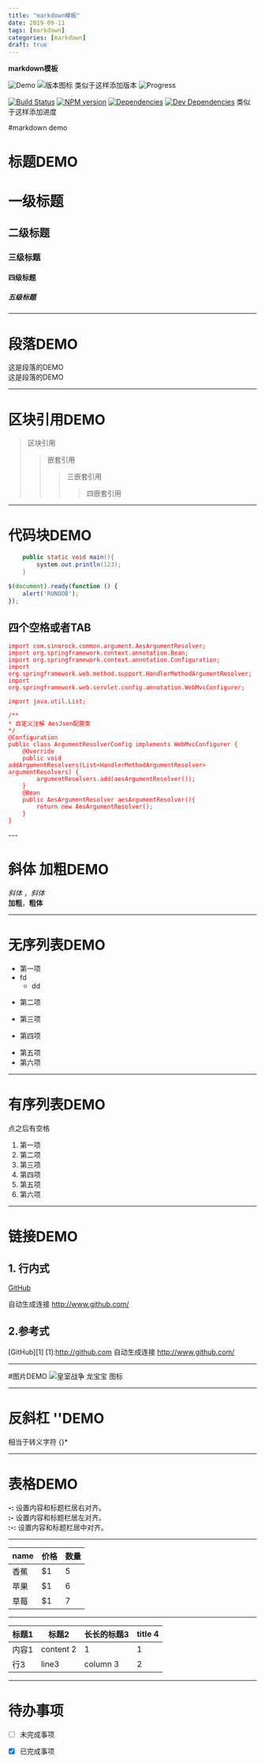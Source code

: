 ```yaml
---
title: "markdown模板"
date: 2019-09-11
tags: [markdown]
categories: [markdown]
draft: true
---
```


**markdown模板**

![Demo](https://raw.githubusercontent.com/smilemumu/picture/master/myblog/java/Executor类图.png)
![版本图标](https://img.shields.io/github/release/wildfirechat/server)
类似于这样添加版本
![Progress](http://progressed.io/bar/10)

[ ![Build Status](https://travis-ci.org/f/wolves.svg?branch=master)](https://travis-ci.org/f/wolves)
[ ![NPM version](https://badge.fury.io/js/wolves.svg)](http://badge.fury.io/js/wolves)
[ ![Dependencies](https://david-dm.org/f/wolves/status.svg)](https://david-dm.org/f/wolves#info=dependencies&view=table)
[ ![Dev Dependencies](https://david-dm.org/f/wolves/dev-status.svg)](https://david-dm.org/f/wolves#info=devDependencies&view=table)
类似于这样添加进度
<!--more-->
#markdown demo
# 标题DEMO
# 一级标题
## 二级标题
### 三级标题
#### 四级标题
##### 五级标题

---
# 段落DEMO
这是段落的DEMO  
这是段落的DEMO
  
---
# 区块引用DEMO
> 区块引用
> > 嵌套引用
> > >三嵌套引用
> > > > 四嵌套引用

---
# 代码块DEMO
```java
    public static void main(){
	    system.out.println(123);
    }
```

```javascript
$(document).ready(function () {
    alert('RUNOOB');
});
```

## 四个空格或者TAB
<font color="red">

    import com.sinorock.common.argument.AesArgumentResolver;
    import org.springframework.context.annotation.Bean;
	import org.springframework.context.annotation.Configuration;
	import org.springframework.web.method.support.HandlerMethodArgumentResolver;
	import org.springframework.web.servlet.config.annotation.WebMvcConfigurer;

	import java.util.List;

	/**
 	* 自定义注解 AesJson配置类
 	*/
	@Configuration
	public class ArgumentResolverConfig implements WebMvcConfigurer {
    	@Override
    	public void addArgumentResolvers(List<HandlerMethodArgumentResolver> argumentResolvers)	{
        	argumentResolvers.add(aesArgumentResolver());
    	}
    	@Bean
    	public AesArgumentResolver aesArgumentResolver(){
    	    return new AesArgumentResolver();
    	}
	}
</font>
---

# 斜体 加粗DEMO
*斜体* ，_斜体_  
**加粗**，__粗体__  

----
# 无序列表DEMO
- 第一项
 - fd
     - dd
+   第二项
-   第三项
+   第四项
-   第五项
-   第六项

---
# 有序列表DEMO
点之后有空格

1. 第一项
2. 第二项
3. 第三项
4. 第四项
5. 第五项
6. 第六项

---
# 链接DEMO
## 1. 行内式
[GitHub](http://github.com)

自动生成连接  <http://www.github.com/>
## 2.参考式
[GitHub][1]
[1]:http://github.com
自动生成连接  <http://www.github.com/>

---
#图片DEMO
![皇室战争 龙宝宝 图标](https://cdn.statsroyale.com/images/cards/full/baby_dragon.png "皇室战争 龙宝宝")

---

# 反斜杠 ''DEMO
相当于转义字符 \{\}\*

---
# 表格DEMO
**-:**  设置内容和标题栏居右对齐。  
**:-**  设置内容和标题栏居左对齐。  
**:-:** 设置内容和标题栏居中对齐。


---

| name  | 价格 | 数量 |
|---|---|---|
|香蕉 | $1 | 5 |
| 苹果 | $1 | 6 |
| 草莓 | $1 | 7 |

---

| 标题1 | 标题2   | 长长的标题3 | title 4 |
| ----- | --------- | ----------- | ------- |
| 内容1 | content 2 | 1           |  1       |
| 行3  | line3     | column 3    |     2    |

---
# 待办事项
-	[ ] 未完成事项


-	[x] 已完成事项